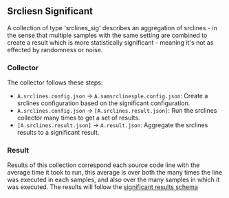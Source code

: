 ## Srcliesn Significant
A collection of type 'srclines_sig' describes an aggregation of srclines - in the sense that multiple samples with the same setting are combined to create a result
which is more statistically significant - meaning it's not as effected by randomness or noise.

### Collector
The collector follows these steps:
* `A.srclines.config.json` -> `A.samsrclinesple.config.json`: Create a srclines configuration based on the significant configuration.
* `A.srclines.config.json` -> `[A.srclines.result.json]`: Run the srclines collector many times to get a set of results.
* `[A.srclines.result.json]` -> `A.result.json`: Aggregate the srclines results to a significant result.

### Result
Results of this collection correspond each source code line with the average time it took to run, this average is over both the many times the line was executed in each samples, and also over the many samples in which it was executed.
The results will follow the [significant results schema](srclines_sig.result.schema.json)

